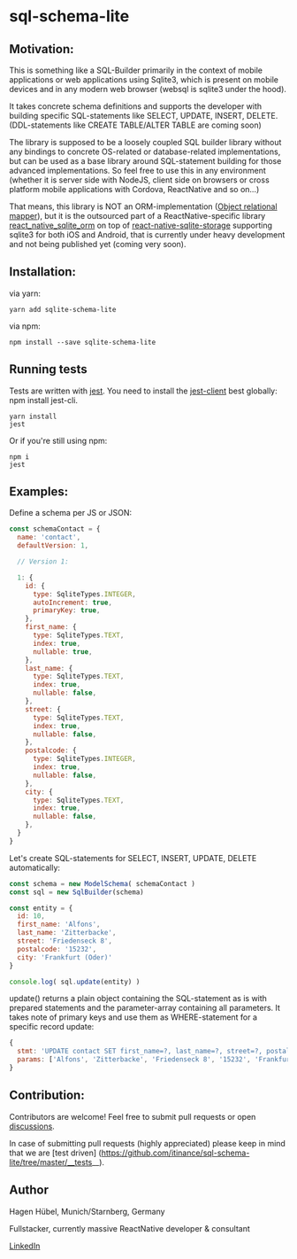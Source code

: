 # sql-schema-lite

## Motivation:

This is something like a SQL-Builder primarily in the context of mobile applications or web
applications using Sqlite3, which is present on mobile devices and in any modern web browser (websql is sqlite3 under the hood).

It takes concrete schema definitions and supports the developer with building
specific SQL-statements like SELECT, UPDATE, INSERT, DELETE.
(DDL-statements like CREATE TABLE/ALTER TABLE are coming soon)

The library is supposed to be a loosely coupled SQL builder library
without any bindings to concrete OS-related or database-related implementations, but
can be used as a base library around SQL-statement building for those advanced implementations.
So feel free to use this in any environment (whether it is server side with NodeJS, client side
on browsers or cross platform mobile applications with Cordova, ReactNative and so on...)

That means, this library is NOT an ORM-implementation ([Object relational mapper](https://en.wikipedia.org/wiki/Object-relational_mapping)), but it is the
outsourced part of a ReactNative-specific library [react_native_sqlite_orm](https://github.com/itinance/react_native_sqlite_orm)
on top of [react-native-sqlite-storage](https://github.com/andpor/react-native-sqlite-storage/) supporting sqlite3 for both
iOS and Android, that is currently under heavy development and not being published yet (coming very soon).

## Installation:

via yarn:

```
yarn add sqlite-schema-lite
```

via npm:

```
npm install --save sqlite-schema-lite
```

## Running tests

Tests are written with [jest](https://github.com/facebook/jest/). You need to install
the [jest-client](https://www.npmjs.com/package/jest-cli) best globally: npm install jest-cli.

```
yarn install
jest
```

Or if you're still using npm:

```
npm i
jest
```


## Examples:

Define a schema per JS or JSON:

```javascript
const schemaContact = {
  name: 'contact',
  defaultVersion: 1,

  // Version 1:

  1: {
    id: {
      type: SqliteTypes.INTEGER,
      autoIncrement: true,
      primaryKey: true,
    },
    first_name: {
      type: SqliteTypes.TEXT,
      index: true,
      nullable: true,
    },
    last_name: {
      type: SqliteTypes.TEXT,
      index: true,
      nullable: false,
    },
    street: {
      type: SqliteTypes.TEXT,
      index: true,
      nullable: false,
    },
    postalcode: {
      type: SqliteTypes.INTEGER,
      index: true,
      nullable: false,
    },
    city: {
      type: SqliteTypes.TEXT,
      index: true,
      nullable: false,
    },
  }
}
```

Let's create SQL-statements for SELECT, INSERT, UPDATE, DELETE automatically:

```javascript
const schema = new ModelSchema( schemaContact )
const sql = new SqlBuilder(schema)

const entity = {
  id: 10,
  first_name: 'Alfons',
  last_name: 'Zitterbacke',
  street: 'Friedenseck 8',
  postalcode: '15232',
  city: 'Frankfurt (Oder)'
}

console.log( sql.update(entity) )
```

update() returns a plain object containing the SQL-statement as is with prepared statements
and the parameter-array containing all parameters. It takes note of primary keys
and use them as WHERE-statement for a specific record update:

```javascript
{
  stmt: 'UPDATE contact SET first_name=?, last_name=?, street=?, postalcode=?, city=? WHERE id=?',
  params: ['Alfons', 'Zitterbacke', 'Friedenseck 8', '15232', 'Frankfurt (Oder)', 10]
}
```

## Contribution:

Contributors are welcome! Feel free to submit pull requests or open [discussions](https://github.com/itinance/sql-schema-lite/issues).

In case of submitting pull requests (highly appreciated) please keep in mind that we are [test driven] (https://github.com/itinance/sql-schema-lite/tree/master/__tests__).

## Author

Hagen Hübel, Munich/Starnberg, Germany

Fullstacker, currently massive ReactNative developer & consultant

[LinkedIn](https://www.linkedin.com/in/hagenhuebel)

